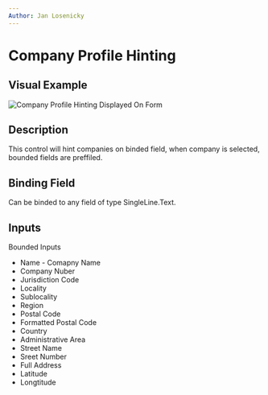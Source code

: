```yaml
---
Author: Jan Losenicky
---
```


# Company Profile Hinting

## Visual Example

![Company Profile Hinting Displayed On Form](/.attachments/Controls/companyprofilehintingcontrol.png)


## Description

This control will hint companies on binded field, when company is selected, bounded fields are preffiled.

## Binding Field

Can be binded to any field of type SingleLine.Text.

## Inputs

Bounded Inputs
- Name - Comapny Name
- Company Nuber
- Jurisdiction Code
- Locality
- Sublocality
- Region
- Postal Code
- Formatted Postal Code
- Country
- Administrative Area
- Street Name
- Sreet Number
- Full Address
- Latitude
- Longtitude